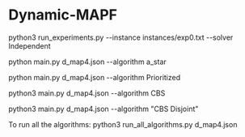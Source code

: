 # Dynamic-MAPF

python3 run_experiments.py --instance instances/exp0.txt --solver Independent

python main.py d_map4.json --algorithm a_star

python main.py d_map4.json --algorithm Prioritized

python3 main.py d_map4.json --algorithm CBS

python3 main.py d_map4.json --algorithm "CBS Disjoint"

To run all the algorithms:
python3 run_all_algorithms.py d_map4.json